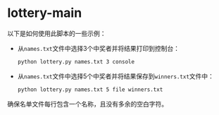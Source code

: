 # lottery-main

以下是如何使用此脚本的一些示例：

- 从`names.txt`文件中选择3个中奖者并将结果打印到控制台：

  ```bash
  python lottery.py names.txt 3 console
  ```

- 从`names.txt`文件中选择5个中奖者并将结果保存到`winners.txt`文件中：

  ```bash
  python lottery.py names.txt 5 file winners.txt
  ```

确保名单文件每行包含一个名称，且没有多余的空白字符。